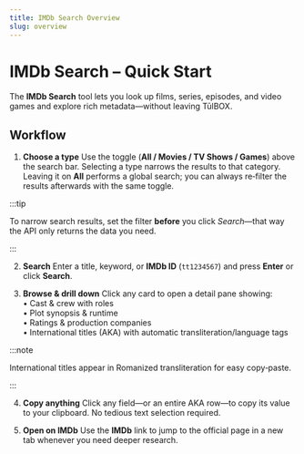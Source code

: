```yaml
---
title: IMDb Search Overview
slug: overview
---
```


# IMDb Search – Quick Start

The **IMDb Search** tool lets you look up films, series, episodes, and video games and explore rich metadata—without leaving TūlBOX.

## Workflow

1. **Choose a type**
   Use the toggle (**All / Movies / TV Shows / Games**) above the search bar. Selecting a type narrows the results to that category. Leaving it on **All** performs a global search; you can always re‑filter the results afterwards with the same toggle.

:::tip

To narrow search results, set the filter **before** you click *Search*—that way the API only returns the data you need.

:::

2. **Search**
   Enter a title, keyword, or **IMDb ID** (`tt1234567`) and press **Enter** or click **Search**.

3. **Browse & drill down**
   Click any card to open a detail pane showing:  
   • Cast & crew with roles  
   • Plot synopsis & runtime  
   • Ratings & production companies  
   • International titles (AKA) with automatic transliteration/language tags  

:::note

International titles appear in Romanized transliteration for easy copy‑paste.

:::

4. **Copy anything**
   Click any field—or an entire AKA row—to copy its value to your clipboard. No tedious text selection required.

5. **Open on IMDb**
   Use the **IMDb** link to jump to the official page in a new tab whenever you need deeper research.

